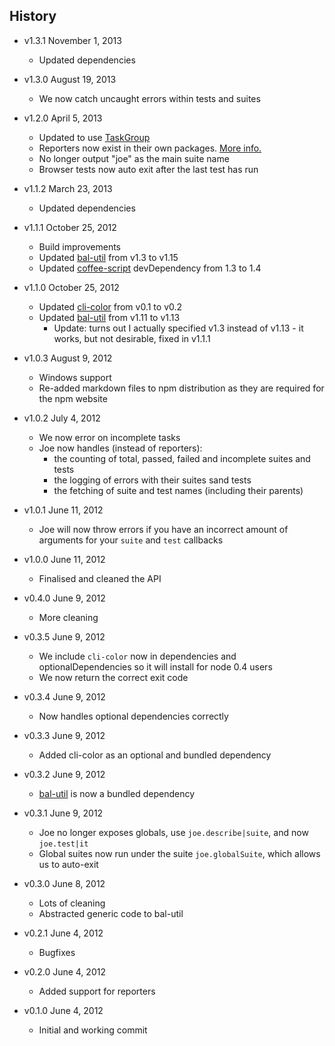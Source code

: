 ## History

- v1.3.1 November 1, 2013
	- Updated dependencies

- v1.3.0 August 19, 2013
	- We now catch uncaught errors within tests and suites

- v1.2.0 April 5, 2013
	- Updated to use [TaskGroup](https://npmjs.org/package/taskgroup)
	- Reporters now exist in their own packages. [More info.](https://github.com/bevry/joe/wiki/Using-Custom-Reporters)
	- No longer output "joe" as the main suite name
	- Browser tests now auto exit after the last test has run

- v1.1.2 March 23, 2013
	- Updated dependencies

- v1.1.1 October 25, 2012
	- Build improvements
	- Updated [bal-util](https://github.com/balupton/bal-util) from v1.3 to v1.15
	- Updated [coffee-script](https://github.com/jashkenas/coffee-script) devDependency from 1.3 to 1.4

- v1.1.0 October 25, 2012
	- Updated [cli-color](https://github.com/medikoo/cli-color) from v0.1 to v0.2
	- Updated [bal-util](https://github.com/balupton/bal-util) from v1.11 to v1.13
		- Update: turns out I actually specified v1.3 instead of v1.13 - it works, but not desirable, fixed in v1.1.1

- v1.0.3 August 9, 2012
	- Windows support
	- Re-added markdown files to npm distribution as they are required for the npm website

- v1.0.2 July 4, 2012
	- We now error on incomplete tasks
	- Joe now handles (instead of reporters):
		- the counting of total, passed, failed and incomplete suites and tests
		- the logging of errors with their suites sand tests
		- the fetching of suite and test names (including their parents)

- v1.0.1 June 11, 2012
	- Joe will now throw errors if you have an incorrect amount of arguments for your `suite` and `test` callbacks

- v1.0.0 June 11, 2012
	- Finalised and cleaned the API

- v0.4.0 June 9, 2012
	- More cleaning

- v0.3.5 June 9, 2012
	- We include `cli-color` now in dependencies and optionalDependencies so it will install for node 0.4 users
	- We now return the correct exit code

- v0.3.4 June 9, 2012
	- Now handles optional dependencies correctly

- v0.3.3 June 9, 2012
	- Added cli-color as an optional and bundled dependency

- v0.3.2 June 9, 2012
	- [bal-util](https://github.com/balupton/bal-util) is now a bundled dependency

- v0.3.1 June 9, 2012
	- Joe no longer exposes globals, use `joe.describe|suite`, and now `joe.test|it`
	- Global suites now run under the suite `joe.globalSuite`, which allows us to auto-exit

- v0.3.0 June 8, 2012
	- Lots of cleaning
	- Abstracted generic code to bal-util

- v0.2.1 June 4, 2012
	- Bugfixes

- v0.2.0 June 4, 2012
	- Added support for reporters

- v0.1.0 June 4, 2012
	- Initial and working commit